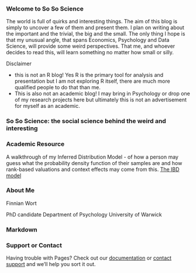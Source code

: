 
### Welcome to So So Science

The world is full of quirks and interesting things. The aim of this blog is simply to uncover a few of them and present them. I plan on writing about the important and the trivial, the big and the small. The only thing I hope is that my unusual angle, that spans Economics, Psychology and Data Science, will provide some weird perspectives. That me, and whoever decides to read this, will learn something no matter how small or silly.  

Disclaimer
- this is not an R blog! Yes R is the primary tool for analysis and presentation but I am not exploring R itself, there are much more qualified people to do that than me.
- This is also not an academic blog! I may bring in Psychology or drop one of my research projects here but ultimately this is not an advertisement for myself as an academic. 

### So So Science: the social science behind the weird and interesting 

### Academic Resource

A walkthrough of my Inferred Distribution Model - of how a person may guess what the probability density function of their samples are and how rank-based valuations and context effects may come from this.
[The IBD model](IBDm_md.md)

### About Me

Finnian Wort

PhD candidate 
Department of Psychology
University of Warwick

### Markdown



### Support or Contact

Having trouble with Pages? Check out our [documentation](https://help.github.com/categories/github-pages-basics/) or [contact support](https://github.com/contact) and we’ll help you sort it out.
